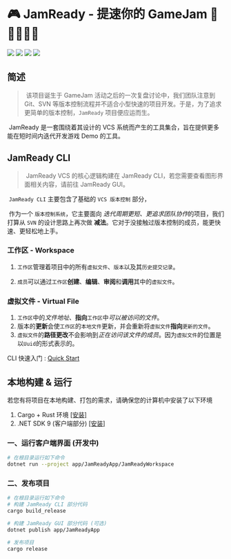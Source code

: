 # 🎮 JamReady - 提速你的 GameJam 🚀🚀🚀🚀🚀

  ![](https://img.shields.io/github/stars/CatilGrass/JamReady?style=flat-square)  ![](https://img.shields.io/badge/CLI-v0.1.1-blue?style=flat-square)  ![](https://img.shields.io/badge/License-MIT-yellow?style=flat-square)  ![](https://img.shields.io/badge/GUI-In_Development-orange?style=flat-square)



## 简述

> ​	该项目诞生于 GameJam 活动之后的一次复盘讨论中，我们团队注意到 Git、SVN 等版本控制流程并不适合小型快速的项目开发。于是，为了追求更简单的版本控制，`JamReady` 项目便应运而生。

​	JamReady 是一套围绕着其设计的 VCS 系统而产生的工具集合，旨在提供更多能在短时间内迭代开发游戏 Demo 的工具。



## JamReady CLI

> ​	JamReady VCS 的核心逻辑构建在 JamReady CLI，若您需要查看图形界面相关内容，请前往 JamReady GUI。

​	`JamReady CLI` 主要包含了基础的 `VCS 版本控制` 部分， 

​	作为一个 `版本控制系统`，它主要面向 *迭代周期更短、更追求团队协作*的项目，我们打算从 `SVN` 的设计思路上再次做 **减法**。它对于没接触过版本控制的成员，能更快速、更轻松地上手。

### 工作区 - Workspace

1. `工作区`管理着项目中的所有`虚拟文件`、`版本`以及其`历史提交记录`。

2. `成员`可以通过`工作区`**创建**、**编辑**、**审阅**和**调用**其中的`虚拟文件`。

### 虚拟文件 - Virtual File

1. `工作区`中的*文件地址*、**指向**`工作区`中*可以被访问的文件*。
2. 版本的**更新**会使`工作区`的`本地文件`更新，并会重新将`虚拟文件`**指向**`更新的文件`。
3. `虚拟文件`的**路径更改**不会影响到*正在访问该文件的成员*。因为`虚拟文件`的位置是以`Uuid`的形式表示的。



CLI 快速入门 : [Quick Start](docs/learn-cli/quick-start_zh_cn.md)



## 本地构建 & 运行

​	若您有将项目在本地构建、打包的需求，请确保您的计算机中安装了以下环境

1. Cargo + Rust 环境 [[安装]](https://www.rust-lang.org/learn/get-started)
2. .NET SDK 9 (客户端部分) [[安装]](https://dotnet.microsoft.com/en-us/download/dotnet/9.0)



### 一、运行客户端界面 (开发中)

```bash
# 在根目录运行如下命令
dotnet run --project app/JamReadyApp/JamReadyWorkspace
```



### 二、发布项目

```bash
# 在根目录运行如下命令
# 构建 JamReady CLI 部分代码
cargo build_release

# 构建 JamReady GUI 部分代码 (可选)
dotnet publish app/JamReadyApp

# 发布项目
cargo release
```







